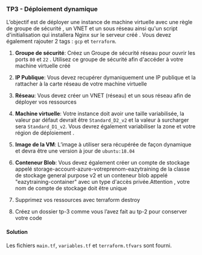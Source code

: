   

### TP3 - Déploiement dynamique

L’objectif est de déployer une instance de machine virtuelle avec une règle de groupe de sécurité , un VNET et un sous réseau ainsi qu'un script d'initialisation qui installera Nginx sur le serveur créé . Vous devez également rajouter 2 tags : `gcp` et `terraform`.

1. **Groupe de sécurité**: Créez un Groupe de sécurité réseau pour ouvrir les ports `80` et `22` . Utilisez ce groupe de sécurité afin d'accéder à votre machine virtuelle créé
2. **IP Publique**: Vous devez recupérer dymaniquement une IP publique et la rattacher à la carte réseau de votre machine virtuelle
3. **Réseau**: Vous devez créer un VNET (réseau) et un sous réseau afin de déployer vos ressources 

4. **Machine virtuelle**: Votre instance doit avoir une taille variabilisée, la valeur par défaut devrait être `Standard_D2_v2` et la valeur à surcharger sera `Standard_D1_v2`. Vous devrez également variabiliser la zone et votre région de déploiement .

5. **Image de la VM**: L’image à utiliser sera récupérée de façon dynamique et devra être une version à jour de `ubuntu:18.04`
6. **Conteneur Blob**: Vous devez également créer un compte de stockage appelé storage-account-azure-votreprenom-eazytraining de la classe de stockage general purpose v2 et un conteneur blob appelé "eazytraining-container" avec un type d'accès privée.Attention , votre nom de compte de stockage doit être unique

7. Supprimez vos ressources avec terraform destroy

8. Créez un dossier tp-3 comme vous l’avez fait au tp-2 pour conserver votre code

#### Solution

Les fichiers `main.tf`, `variables.tf` et `terraform.tfvars` sont fourni.
